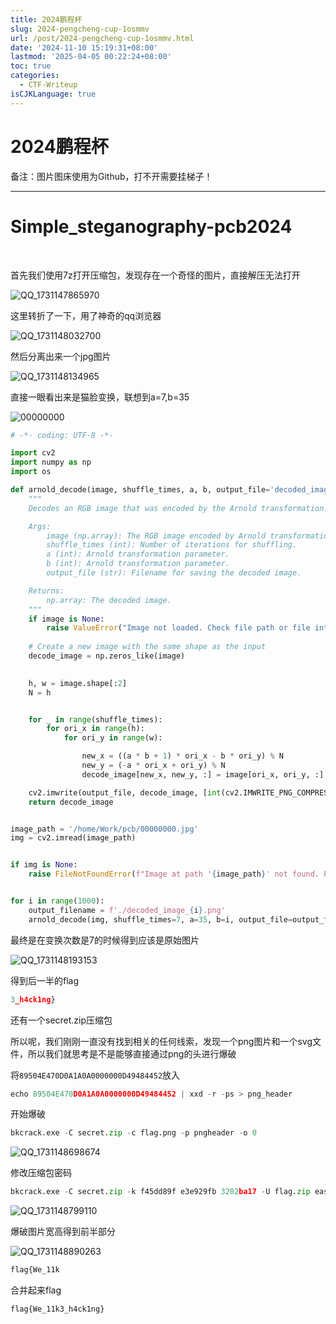```yaml
---
title: 2024鹏程杯
slug: 2024-pengcheng-cup-1osmmv
url: /post/2024-pengcheng-cup-1osmmv.html
date: '2024-11-10 15:19:31+08:00'
lastmod: '2025-04-05 00:22:24+08:00'
toc: true
categories:
  - CTF-Writeup
isCJKLanguage: true
---
```


# 2024鹏程杯

备注：图片图床使用为Github，打不开需要挂梯子！

---

# Simple_steganography-pcb2024

‍

首先我们使用7z打开压缩包，发现存在一个奇怪的图片，直接解压无法打开

​![QQ_1731147865970](https://raw.githubusercontent.com/Wh1teJ0ker/PicGo/main/Pic/QQ_1731147865970-20241109182427-hukfnuv.png)​

这里转折了一下，用了神奇的qq浏览器

​![QQ_1731148032700](https://raw.githubusercontent.com/Wh1teJ0ker/PicGo/main/Pic/QQ_1731148032700-20241109182713-8ahekyw.png)​

然后分离出来一个jpg图片

​![QQ_1731148134965](https://raw.githubusercontent.com/Wh1teJ0ker/PicGo/main/Pic/QQ_1731148134965-20241109182858-hn9hqpx.png)​

直接一眼看出来是猫脸变换，联想到a=7,b=35

​![00000000](https://raw.githubusercontent.com/Wh1teJ0ker/PicGo/main/Pic/00000000-20241109182907-i94qxy8.jpg)​

```python
# -*- coding: UTF-8 -*-

import cv2
import numpy as np
import os

def arnold_decode(image, shuffle_times, a, b, output_file='decoded_image.png'):
    """
    Decodes an RGB image that was encoded by the Arnold transformation.

    Args:
        image (np.array): The RGB image encoded by Arnold transformation.
        shuffle_times (int): Number of iterations for shuffling.
        a (int): Arnold transformation parameter.
        b (int): Arnold transformation parameter.
        output_file (str): Filename for saving the decoded image.

    Returns:
        np.array: The decoded image.
    """
    if image is None:
        raise ValueError("Image not loaded. Check file path or file integrity.")
  
    # Create a new image with the same shape as the input
    decode_image = np.zeros_like(image)
  

    h, w = image.shape[:2]
    N = h  


    for _ in range(shuffle_times):
        for ori_x in range(h):
            for ori_y in range(w):

                new_x = ((a * b + 1) * ori_x - b * ori_y) % N
                new_y = (-a * ori_x + ori_y) % N
                decode_image[new_x, new_y, :] = image[ori_x, ori_y, :]

    cv2.imwrite(output_file, decode_image, [int(cv2.IMWRITE_PNG_COMPRESSION), 0])
    return decode_image


image_path = '/home/Work/pcb/00000000.jpg'
img = cv2.imread(image_path)


if img is None:
    raise FileNotFoundError(f"Image at path '{image_path}' not found. Please check the file path.")


for i in range(1000):
    output_filename = f'./decoded_image_{i}.png'
    arnold_decode(img, shuffle_times=7, a=35, b=i, output_file=output_filename)

```

最终是在变换次数是7的时候得到应该是原始图片

​![QQ_1731148193153](https://raw.githubusercontent.com/Wh1teJ0ker/PicGo/main/Pic/QQ_1731148193153-20241109182955-krrmely.png)​

得到后一半的flag

```python
3_h4ck1ng}
```

还有一个secret.zip压缩包

所以呢，我们刚刚一直没有找到相关的任何线索，发现一个png图片和一个svg文件，所以我们就思考是不是能够直接通过png的头进行爆破

将`89504E470D0A1A0A0000000D49484452`​放入

```python
echo 89504E470D0A1A0A0000000D49484452 | xxd -r -ps > png_header
```

开始爆破

```python
bkcrack.exe -C secret.zip -c flag.png -p pngheader -o 0
```

​![QQ_1731148698674](https://raw.githubusercontent.com/Wh1teJ0ker/PicGo/main/Pic/QQ_1731148698674-20241109183820-r00vql5.png)​

修改压缩包密码

```python
bkcrack.exe -C secret.zip -k f45dd89f e3e929fb 3202ba17 -U flag.zip easy
```

​![QQ_1731148799110](https://raw.githubusercontent.com/Wh1teJ0ker/PicGo/main/Pic/QQ_1731148799110-20241109184011-zt2pld3.png)​

爆破图片宽高得到前半部分

​![QQ_1731148890263](https://raw.githubusercontent.com/Wh1teJ0ker/PicGo/main/Pic/QQ_1731148890263-20241109184139-7lbufwk.png)​

```python
flag{We_11k
```

合并起来flag

```python
flag{We_11k3_h4ck1ng}
```
